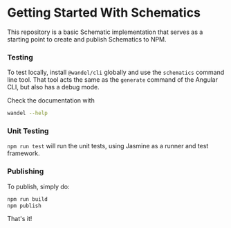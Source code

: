 # Getting Started With Schematics

This repository is a basic Schematic implementation that serves as a starting point to create and publish Schematics to NPM.

### Testing

To test locally, install `@wandel/cli` globally and use the `schematics` command line tool. That tool acts the same as the `generate` command of the Angular CLI, but also has a debug mode.

Check the documentation with

```bash
wandel --help
```

### Unit Testing

`npm run test` will run the unit tests, using Jasmine as a runner and test framework.

### Publishing

To publish, simply do:

```bash
npm run build
npm publish
```

That's it!
